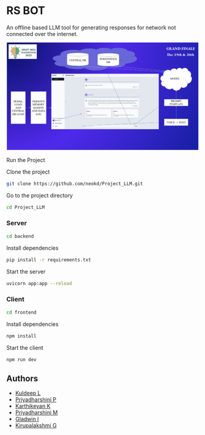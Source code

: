 # RS BOT

An offline based LLM tool for generating responses for network not connected over the internet.

![RS WireFrame](./wireframe.png)

Run the Project

Clone the project

```bash
git clone https://github.com/neokd/Project_LLM.git
```

Go to the project directory

```bash
cd Project_LLM
```

### Server

```bash
cd backend
```

Install dependencies

```bash
pip install -r requirements.txt
```

Start the server

```bash
uvicorn app:app --reload
```

### Client

```bash
cd frontend
```

Install dependencies

```bash
npm install
```

Start the client

```bash
npm run dev
```

## Authors
- [Kuldeep L](https://www.github.com/neokd)
- [Priyadharshini P](https://www.github.com/priyamakeshwari)
- [Karthikeyan K](https://www.github.com/karthi-cmd)
- [Priyadharshini M](https://github.com/Priyakumar23)
- [Gladwin I](https://www.github.com/Gladwin001)
- [Kirupalakshmi G](https://www.github.com/kirupa22)